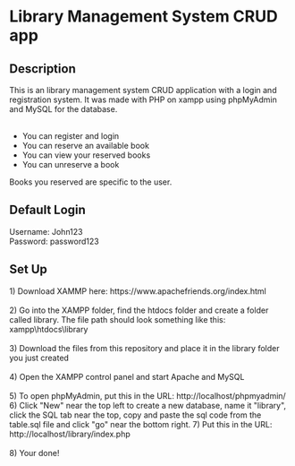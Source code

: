 <h1>Library Management System CRUD app</h1>
<h2>Description</h2>
This is an library management system CRUD application with a login and registration system. It was made with PHP on xampp using phpMyAdmin and MySQL for the database.<br><br>

- You can register and login
- You can reserve an available book
- You can view your reserved books
- You can unreserve a book

Books you reserved are specific to the user.

<h2>Default Login</h2>
Username: John123<br>
Password: password123

<h2>Set Up</h2>
1) Download XAMMP here: https://www.apachefriends.org/index.html<br><br>
2) Go into the XAMPP folder, find the htdocs folder and create a folder called library. The file path should look something like this: xampp\htdocs\library<br><br>
3) Download the files from this repository and place it in the library folder you just created<br><br>
4) Open the XAMPP control panel and start Apache and MySQL<br><br>
5) To open phpMyAdmin, put this in the URL: http://localhost/phpmyadmin/
6) Click "New" near the top left to create a new database, name it "library", click the SQL tab near the top, copy and paste the sql code from the table.sql file and click "go" near the bottom right.
7) Put this in the URL: http://localhost/library/index.php<br><br>
8) Your done!
